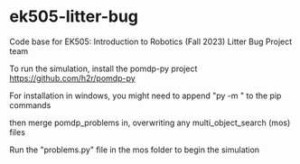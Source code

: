 # ek505-litter-bug
Code base for EK505: Introduction to Robotics (Fall 2023) Litter Bug Project team

To run the simulation, install the pomdp-py project 
https://github.com/h2r/pomdp-py

For installation in windows, you might need to append "py -m " to the pip commands

then merge pomdp_problems in, overwriting any multi_object_search (mos) files 

Run the "problems.py" file in the mos folder to begin the simulation
